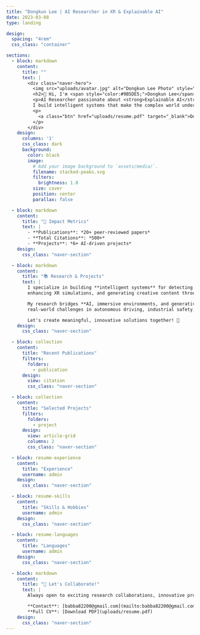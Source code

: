 ```yaml
---
title: "Dongkun Lee | AI Researcher in XR & Explainable AI"
date: 2023-03-08
type: landing

design:
  spacing: "4rem"
  css_class: "container"

sections:
  - block: markdown
    content:
      title: ""
      text: |
        <div class="naver-hero">
          <img src="uploads/avatar.jpg" alt="Dongkun Lee Photo" style="width:120px;border-radius:50%;margin-bottom:1rem;">
          <h2>👋 Hi, I'm <span style="color:#9B5DE5;">Dongkun Lee</span></h2>
          <p>AI Researcher passionate about <strong>Explainable AI</strong>, <strong>XR Simulation</strong>, and <strong>Multimodal Learning</strong>.<br>
          I build intelligent systems that make the complex world understandable.</p>
          <p>
            <a class="btn" href="uploads/resume.pdf" target="_blank">Download CV</a>
          </p>
        </div>
    design:
      columns: '1'
      css_class: dark
      background:
        color: black
        image:
          # Add your image background to `assets/media/`.
          filename: stacked-peaks.svg
          filters:
            brightness: 1.0
          size: cover
          position: center
          parallax: false

  - block: markdown
    content:
      title: "🚀 Impact Metrics"
      text: |
        - **Publications**: *20+ peer-reviewed papers*  
        - **Total Citations**: *500+*  
        - **Projects**: *6+ AI-driven projects*
    design:
      css_class: "naver-section"

  - block: markdown
    content:
      title: "📚 Research & Projects"
      text: |
        I specialize in building **intelligent systems** for detecting anomalies,
        enhancing XR simulations, and generating creative content through AI.

        My research bridges **AI, immersive environments, and generative models** to tackle
        real-world challenges in autonomous driving, industrial safety, and education.

        Let's create meaningful, innovative solutions together! 🤝
    design:
      css_class: "naver-section"

  - block: collection
    content:
      title: "Recent Publications"
      filters:
        folders:
          - publication
      design:
        view: citation
        css_class: "naver-section"

  - block: collection
    content:
      title: "Selected Projects"
      filters:
        folders:
          - project
      design:
        view: article-grid
        columns: 2
        css_class: "naver-section"

  - block: resume-experience
    content:
      title: "Experience"
      username: admin
    design:
      css_class: "naver-section"

  - block: resume-skills
    content:
      title: "Skills & Hobbies"
      username: admin
    design:
      css_class: "naver-section"

  - block: resume-languages
    content:
      title: "Languages"
      username: admin
    design:
      css_class: "naver-section"

  - block: markdown
    content:
      title: "🤝 Let's Collaborate!"
      text: |
        Always open to exciting research collaborations, innovative projects, and consulting opportunities.

        **Contact**: [babba82200@gmail.com](mailto:babba82200@gmail.com)  
        **Full CV**: [Download PDF](uploads/resume.pdf)
    design:
      css_class: "naver-section"
---
```


